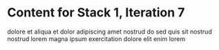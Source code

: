 # Content for Stack 1, Iteration 7
dolore et aliqua et dolor adipiscing amet nostrud do sed quis sit nostrud nostrud lorem magna ipsum exercitation dolore elit enim lorem 
